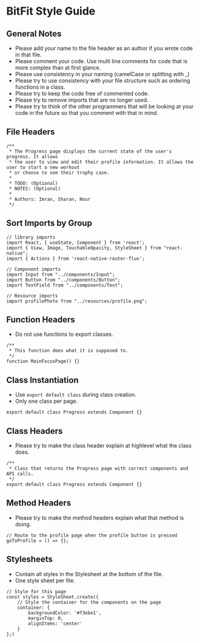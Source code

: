 # BitFit Style Guide

## General Notes
- Please add your name to the file header as an author if you wrote code in that file.
- Please comment your code. Use multi line comments for code that is more complex than at first glance.
- Please use consistency in your naming (camelCase or splitting with _)
- Please try to use consistency with your file structure such as ordering functions in a class.
- Please try to keep the code free of commented code.
- Please try to remove imports that are no longer used.
- Please try to think of the other programmers that will be looking at your code in the future so that you comment with that in mind.

## File Headers
```
/**
 * The Progress page displays the current state of the user's progress. It allows
 * the user to view and edit their profile information. It allows the user to start a new workout
 * or choose to see their trophy case.
 *
 * TODO: (Optional)
 * NOTES: (Optional)
 * 
 * Authors: Imran, Sharan, Nour
 */
 ```

## Sort Imports by Group
```
// library imports
import React, { useState, Component } from 'react';
import { View, Image, TouchableOpacity, StyleSheet } from "react-native";
import { Actions } from 'react-native-router-flux';

// Component imports
import Input from "../components/Input";
import Button from "../components/Button";
import TextField from "../components/Text";

// Resource imports
import profilePhoto from "../resources/profile.png";
```

## Function Headers
- Do not use functions to export classes.
```
/**
 * This function does what it is supposed to.
 */
function MainFocusPage() {}
```

## Class Instantiation
- Use `export default class` during class creation.
- Only one class per page.
```
export default class Progress extends Component {}
```

## Class Headers
- Please try to make the class header explain at highlevel what the class does.
```
/**
 * Class that returns the Progress page with correct components and API calls.
 */
export default class Progress extends Component {}
```

## Method Headers
- Please try to make the method headers explain what that method is doing.
```
// Route to the profile page when the profile button is pressed
goToProfile = () => {};
```

## Stylesheets
- Contain all styles in the Stylesheet at the bottom of the file.
- One style sheet per file.
```
// Style for this page
const styles = StyleSheet.create({
    // Style the container for the components on the page
    container: {
        backgroundColor: '#f3ebe1',
        marginTop: 0,
        alignItems: 'center'
    }
};)
```